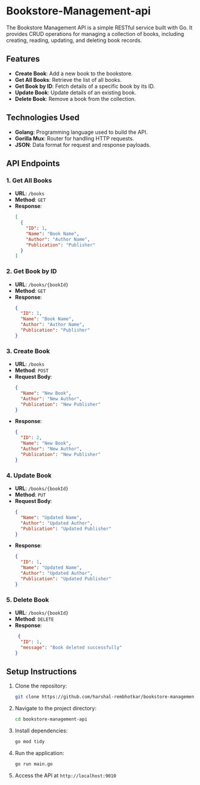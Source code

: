 # Bookstore-Management-api

The Bookstore Management API is a simple RESTful service built with Go. It provides CRUD operations for managing a collection of books, including creating, reading, updating, and deleting book records.

## Features

- **Create Book**: Add a new book to the bookstore.
- **Get All Books**: Retrieve the list of all books.
- **Get Book by ID**: Fetch details of a specific book by its ID.
- **Update Book**: Update details of an existing book.
- **Delete Book**: Remove a book from the collection.

## Technologies Used

- **Golang**: Programming language used to build the API.
- **Gorilla Mux**: Router for handling HTTP requests.
- **JSON**: Data format for request and response payloads.

## API Endpoints

### 1. Get All Books
- **URL**: `/books`
- **Method**: `GET`
- **Response**:
  ```json
  [
    {
      "ID": 1,
      "Name": "Book Name",
      "Author": "Author Name",
      "Publication": "Publisher"
    }
  ]
  ```

### 2. Get Book by ID
- **URL**: `/books/{bookId}`
- **Method**: `GET`
- **Response**:
  ```json
  {
    "ID": 1,
    "Name": "Book Name",
    "Author": "Author Name",
    "Publication": "Publisher"
  }
  ```

### 3. Create Book
- **URL**: `/books`
- **Method**: `POST`
- **Request Body**:
  ```json
  {
    "Name": "New Book",
    "Author": "New Author",
    "Publication": "New Publisher"
  }
  ```
- **Response**:
  ```json
  {
    "ID": 2,
    "Name": "New Book",
    "Author": "New Author",
    "Publication": "New Publisher"
  }
  ```

### 4. Update Book
- **URL**: `/books/{bookId}`
- **Method**: `PUT`
- **Request Body**:
  ```json
  {
    "Name": "Updated Name",
    "Author": "Updated Author",
    "Publication": "Updated Publisher"
  }
  ```
- **Response**:
  ```json
  {
    "ID": 1,
    "Name": "Updated Name",
    "Author": "Updated Author",
    "Publication": "Updated Publisher"
  }
  ```

### 5. Delete Book
- **URL**: `/books/{bookId}`
- **Method**: `DELETE`
- **Response**:
  ```json
   {
    "ID": 1,
    "message": "Book deleted successfully"
  }
  ```

## Setup Instructions

1. Clone the repository:
   ```bash
   git clone https://github.com/harshal-rembhotkar/bookstore-management-api.git
   ```

2. Navigate to the project directory:
   ```bash
   cd bookstore-management-api
   ```

3. Install dependencies:
   ```bash
   go mod tidy
   ```

4. Run the application:
   ```bash
   go run main.go
   ```

5. Access the API at `http://localhost:9010`
